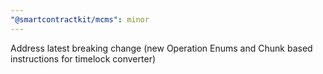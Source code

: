 ```yaml
---
"@smartcontractkit/mcms": minor
---
```


Address latest breaking change (new Operation Enums and Chunk based instructions for timelock converter)
